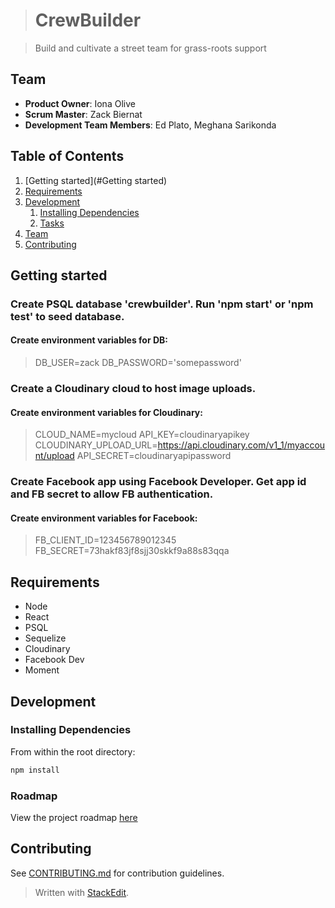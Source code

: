 > # CrewBuilder

> Build and cultivate a street team for grass-roots support

## Team

  - __Product Owner__: Iona Olive
  - __Scrum Master__: Zack Biernat
  - __Development Team Members__: Ed Plato, Meghana Sarikonda

## Table of Contents

1. [Getting started](#Getting started)
1. [Requirements](#requirements)
1. [Development](#development)
    1. [Installing Dependencies](#installing-dependencies)
    1. [Tasks](#tasks)
1. [Team](#team)
1. [Contributing](#contributing)

## Getting started

### Create PSQL database 'crewbuilder'. Run 'npm start' or 'npm test' to seed database.
#### Create environment variables for DB:
> DB_USER=zack
> DB_PASSWORD='somepassword'
### Create a Cloudinary cloud to host image uploads.
#### Create environment variables for Cloudinary:
> CLOUD_NAME=mycloud
> API_KEY=cloudinaryapikey
> CLOUDINARY_UPLOAD_URL=https://api.cloudinary.com/v1_1/myaccount/upload
> API_SECRET=cloudinaryapipassword
### Create Facebook app using Facebook Developer. Get app id and FB secret to allow FB authentication.
#### Create environment variables for Facebook:
> FB_CLIENT_ID=123456789012345
> FB_SECRET=73hakf83jf8sjj30skkf9a88s83qqa

## Requirements

- Node
- React
- PSQL
- Sequelize
- Cloudinary
- Facebook Dev
- Moment

## Development

### Installing Dependencies

From within the root directory:

```sh
npm install
```

### Roadmap

View the project roadmap [here](https://github.com/CrewBuilder/crew-builder/issues)


## Contributing

See [CONTRIBUTING.md](CONTRIBUTING.md) for contribution guidelines.

> Written with [StackEdit](https://stackedit.io/).